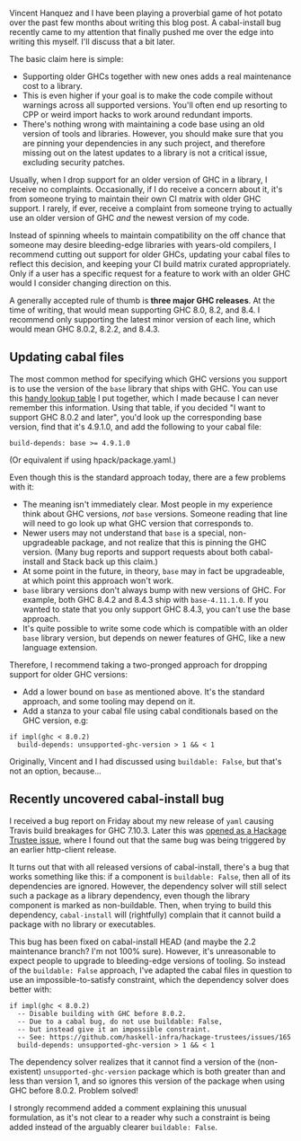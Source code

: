 Vincent Hanquez and I have been playing a proverbial game of hot
potato over the past few months about writing this blog post. A
cabal-install bug recently came to my attention that finally pushed me
over the edge into writing this myself. I'll discuss that a bit later.

The basic claim here is simple:

* Supporting older GHCs together with new ones adds a real maintenance
  cost to a library.
* This is even higher if your goal is to make the code compile without
  warnings across all supported versions. You'll often end up
  resorting to CPP or weird import hacks to work around redundant
  imports.
* There's nothing wrong with maintaining a code base using an old
  version of tools and libraries. However, you should make sure that
  you are pinning your dependencies in any such project, and therefore
  missing out on the latest updates to a library is not a critical
  issue, excluding security patches.

Usually, when I drop support for an older version of GHC in a library,
I receive no complaints. Occasionally, if I do receive a concern about
it, it's from someone trying to maintain their own CI matrix with
older GHC support. I rarely, if ever, receive a complaint from someone
trying to actually use an older version of GHC _and_ the newest
version of my code.

Instead of spinning wheels to maintain compatibility on the off chance
that someone may desire bleeding-edge libraries with years-old
compilers, I recommend cutting out support for older GHCs, updating
your cabal files to reflect this decision, and keeping your CI build
matrix curated appropriately. Only if a user has a specific request
for a feature to work with an older GHC would I consider changing
direction on this.

A generally accepted rule of thumb is __three major GHC releases__. At
the time of writing, that would mean supporting GHC 8.0, 8.2, and
8.4. I recommend only supporting the latest minor version of each
line, which would mean GHC 8.0.2, 8.2.2, and 8.4.3.

## Updating cabal files

The most common method for specifying which GHC versions you support
is to use the version of the `base` library that ships with GHC. You
can use this [handy lookup table](https://www.snoyman.com/base) I put
together, which I made because I can never remember this
information. Using that table, if you decided "I want to support GHC
8.0.2 and later", you'd look up the corresponding base version, find
that it's 4.9.1.0, and add the following to your cabal file:

```
build-depends: base >= 4.9.1.0
```

(Or equivalent if using hpack/package.yaml.)

Even though this is the standard approach today, there are a few
problems with it:

* The meaning isn't immediately clear. Most people in my experience
  think about GHC versions, _not_ `base` versions. Someone reading
  that line will need to go look up what GHC version that corresponds
  to.
* Newer users may not understand that `base` is a special,
  non-upgradeable package, and not realize that this is pinning the
  GHC version. (Many bug reports and support requests about both
  cabal-install and Stack back up this claim.)
* At some point in the future, in theory, `base` may in fact be
  upgradeable, at which point this approach won't work.
* `base` library versions don't always bump with new versions of
  GHC. For example, both GHC 8.4.2 and 8.4.3 ship with
  `base-4.11.1.0`. If you wanted to state that you only support GHC
  8.4.3, you can't use the base approach.
* It's quite possible to write some code which is compatible with an
  older `base` library version, but depends on newer features of GHC,
  like a new language extension.

Therefore, I recommend taking a two-pronged approach for dropping
support for older GHC versions:

* Add a lower bound on `base` as mentioned above. It's the standard
  approach, and some tooling may depend on it.
* Add a stanza to your cabal file using cabal conditionals based on
  the GHC version, e.g:

```
if impl(ghc < 8.0.2)
  build-depends: unsupported-ghc-version > 1 && < 1
```

Originally, Vincent and I had discussed using `buildable: False`, but
that's not an option, because...

## Recently uncovered cabal-install bug

I received a bug report on Friday about my new release of `yaml`
causing Travis build breakages for GHC 7.10.3. Later this was
[opened as a Hackage Trustee issue](https://github.com/haskell-infra/hackage-trustees/issues/165),
where I found out that the same bug was being triggered by an earlier
http-client release.

It turns out that with all released versions of cabal-install, there's
a bug that works something like this: if a component is `buildable:
False`, then all of its dependencies are ignored. However, the
dependency solver will still select such a package as a library
dependency, even though the library component is marked as
non-buildable. Then, when trying to build this dependency,
`cabal-install` will (rightfully) complain that it cannot build a
package with no library or executables.

This bug has been fixed on cabal-install HEAD (and maybe the 2.2
maintenance branch? I'm not 100% sure). However, it's unreasonable to
expect people to upgrade to bleeding-edge versions of tooling. So
instead of the `buildable: False` approach, I've adapted the cabal
files in question to use an impossible-to-satisfy constraint, which
the dependency solver does better with:

```
if impl(ghc < 8.0.2)
  -- Disable building with GHC before 8.0.2.
  -- Due to a cabal bug, do not use buildable: False,
  -- but instead give it an impossible constraint.
  -- See: https://github.com/haskell-infra/hackage-trustees/issues/165
  build-depends: unsupported-ghc-version > 1 && < 1
```

The dependency solver realizes that it cannot find a version of the
(non-existent) `unsupported-ghc-version` package which is both greater
than and less than version 1, and so ignores this version of the
package when using GHC before 8.0.2. Problem solved!

I strongly recommend added a comment explaining this unusual
formulation, as it's not clear to a reader why such a constraint is
being added instead of the arguably clearer `buildable: False`.
